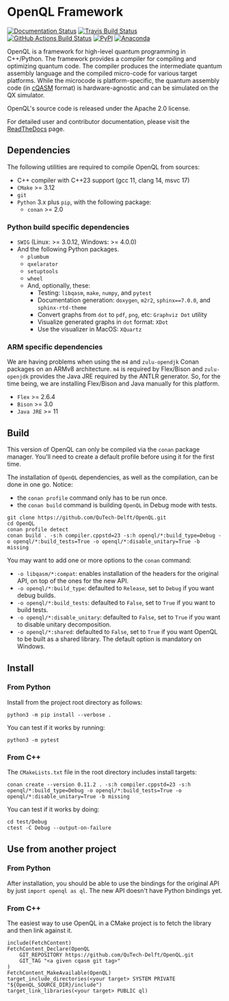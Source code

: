 # OpenQL Framework #

[![Documentation Status](https://readthedocs.org/projects/openql/badge/?version=latest)](https://openql.readthedocs.io/en/latest/?badge=latest)
[![Travis Build Status](https://travis-ci.com/QuTech-Delft/OpenQL.svg?branch=develop)](https://travis-ci.com/QuTech-Delft/OpenQL)
[![GitHub Actions Build Status](https://github.com/QuTech-Delft/OpenQL/workflows/Test/badge.svg)](https://github.com/qutech-delft/OpenQL/actions)
[![PyPI](https://badgen.net/pypi/v/qutechopenql)](https://pypi.org/project/qutechopenql/)
[![Anaconda](https://anaconda.org/qutech/openql/badges/version.svg)](https://anaconda.org/qutech/openql/)

OpenQL is a framework for high-level quantum programming in C++/Python. The
framework provides a compiler for compiling and optimizing quantum code. The
compiler produces the intermediate quantum assembly language and the compiled
micro-code for various target platforms. While the microcode is
platform-specific, the quantum assembly code
(in [cQASM](https://libqasm.readthedocs.io/) format) is hardware-agnostic and
can be simulated on the QX simulator.

OpenQL's source code is released under the Apache 2.0 license.

For detailed user and contributor documentation, please visit the
[ReadTheDocs](https://openql.readthedocs.io) page.

## Dependencies

The following utilities are required to compile OpenQL from sources:

  * C++ compiler with C++23 support (gcc 11, clang 14, msvc 17)
  * `CMake` >= 3.12
  * `git`
  * `Python` 3.x plus `pip`, with the following package:
    * `conan` >= 2.0
 
### Python build specific dependencies

  * `SWIG` (Linux: >= 3.0.12, Windows: >= 4.0.0)
  * And the following Python packages.
    * `plumbum`
    * `qxelarator`
    * `setuptools`
    * `wheel`
    * And, optionally, these:
      * Testing: `libqasm`, `make`, `numpy`, and `pytest`
      * Documentation generation: `doxygen`, `m2r2`, `sphinx==7.0.0`, and `sphinx-rtd-theme`
      * Convert graphs from `dot` to `pdf`, `png`, etc: `Graphviz Dot` utility
      * Visualize generated graphs in `dot` format: `XDot`
      * Use the visualizer in MacOS: `XQuartz`

### ARM specific dependencies

We are having problems when using the `m4` and `zulu-opendjk` Conan packages on an ARMv8 architecture.
`m4` is required by Flex/Bison and `zulu-openjdk` provides the Java JRE required by the ANTLR generator.
So, for the time being, we are installing Flex/Bison and Java manually for this platform.

* `Flex` >= 2.6.4
* `Bison` >= 3.0
* `Java JRE` >= 11

## Build

This version of OpenQL can only be compiled via the `conan` package manager.
You'll need to create a default profile before using it for the first time.

The installation of `OpenQL` dependencies, as well as the compilation, can be done in one go. Notice:
- the `conan profile` command only has to be run once.
- the `conan build` command is building `OpenQL` in Debug mode with tests.

```
git clone https://github.com/QuTech-Delft/OpenQL.git
cd OpenQL
conan profile detect
conan build . -s:h compiler.cppstd=23 -s:h openql/*:build_type=Debug -o openql/*:build_tests=True -o openql/*:disable_unitary=True -b missing
```

You may want to add one or more options to the `conan` command:

- <code><nobr>-o libqasm/*:compat</nobr></code>: enables installation of the headers for the original API, on top of the ones for the new API.
- <code><nobr>-o openql/*:build_type</nobr></code>: defaulted to `Release`, set to `Debug` if you want debug builds.
- <code><nobr>-o openql/*:build_tests</nobr></code>: defaulted to `False`, set to `True` if you want to build tests.
- <code><nobr>-o openql/*:disable_unitary</nobr></code>: defaulted to `False`, set to `True` if you want to disable unitary decomposition.
- <code><nobr>-o openql/*:shared</nobr></code>: defaulted to `False`, set to `True` if you want OpenQL to be built as a shared library. The default option is mandatory on Windows.

## Install

### From Python

Install from the project root directory as follows:

```
python3 -m pip install --verbose .
```

You can test if it works by running:

```
python3 -m pytest
```

### From C++

The `CMakeLists.txt` file in the root directory includes install targets:

```
conan create --version 0.11.2 . -s:h compiler.cppstd=23 -s:h openql/*:build_type=Debug -o openql/*:build_tests=True -o openql/*:disable_unitary=True -b missing
```

You can test if it works by doing:

```
cd test/Debug
ctest -C Debug --output-on-failure
```

## Use from another project

### From Python

After installation, you should be able to use the bindings for the original API by just `import openql as ql`.
The new API doesn't have Python bindings yet.

### From C++

The easiest way to use OpenQL in a CMake project is to fetch the library and then link against it.

```
include(FetchContent)
FetchContent_Declare(OpenQL
    GIT_REPOSITORY https://github.com/QuTech-Delft/OpenQL.git
    GIT_TAG "<a given cqasm git tag>"
)
FetchContent_MakeAvailable(OpenQL)
target_include_directories(<your target> SYSTEM PRIVATE "${OpenQL_SOURCE_DIR}/include")
target_link_libraries(<your target> PUBLIC ql)
```
